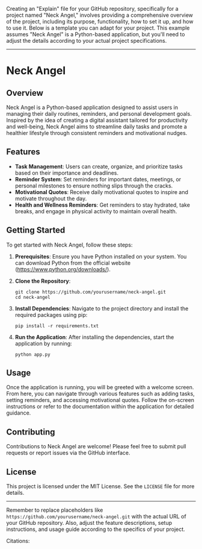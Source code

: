 Creating an "Explain" file for your GitHub repository, specifically for a project named "Neck Angel," involves providing a comprehensive overview of the project, including its purpose, functionality, how to set it up, and how to use it. Below is a template you can adapt for your project. This example assumes "Neck Angel" is a Python-based application, but you'll need to adjust the details according to your actual project specifications.

---

# Neck Angel

## Overview

Neck Angel is a Python-based application designed to assist users in managing their daily routines, reminders, and personal development goals. Inspired by the idea of creating a digital assistant tailored for productivity and well-being, Neck Angel aims to streamline daily tasks and promote a healthier lifestyle through consistent reminders and motivational nudges.

## Features

- **Task Management**: Users can create, organize, and prioritize tasks based on their importance and deadlines.
- **Reminder System**: Set reminders for important dates, meetings, or personal milestones to ensure nothing slips through the cracks.
- **Motivational Quotes**: Receive daily motivational quotes to inspire and motivate throughout the day.
- **Health and Wellness Reminders**: Get reminders to stay hydrated, take breaks, and engage in physical activity to maintain overall health.

## Getting Started

To get started with Neck Angel, follow these steps:

1. **Prerequisites**: Ensure you have Python installed on your system. You can download Python from the official website (https://www.python.org/downloads/).

2. **Clone the Repository**:
   ```
   git clone https://github.com/yourusername/neck-angel.git
   cd neck-angel
   ```

3. **Install Dependencies**:
   Navigate to the project directory and install the required packages using pip:
   ```
   pip install -r requirements.txt
   ```

4. **Run the Application**:
   After installing the dependencies, start the application by running:
   ```
   python app.py
   ```

## Usage

Once the application is running, you will be greeted with a welcome screen. From here, you can navigate through various features such as adding tasks, setting reminders, and accessing motivational quotes. Follow the on-screen instructions or refer to the documentation within the application for detailed guidance.

## Contributing

Contributions to Neck Angel are welcome! Please feel free to submit pull requests or report issues via the GitHub interface.

## License

This project is licensed under the MIT License. See the `LICENSE` file for more details.

---

Remember to replace placeholders like `https://github.com/yourusername/neck-angel.git` with the actual URL of your GitHub repository. Also, adjust the feature descriptions, setup instructions, and usage guide according to the specifics of your project.

Citations:
